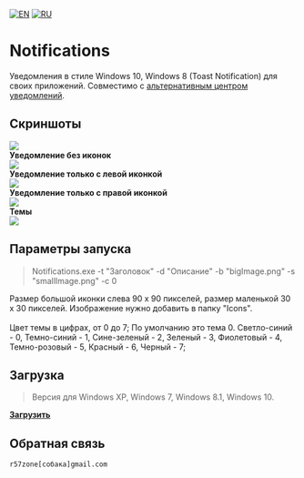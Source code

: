 [![EN](https://user-images.githubusercontent.com/9499881/33184537-7be87e86-d096-11e7-89bb-f3286f752bc6.png)](https://github.com/r57zone/Notifications/)
[![RU](https://user-images.githubusercontent.com/9499881/27683795-5b0fbac6-5cd8-11e7-929c-057833e01fb1.png)](https://github.com/r57zone/Notifications/blob/master/README.RU.md) 
# Notifications
Уведомления в стиле Windows 10, Windows 8 (Toast Notification) для своих приложений. Совместимо с [альтернативным центром уведомлений](https://github.com/r57zone/Notification-center).

## Скриншоты
![](https://user-images.githubusercontent.com/9499881/54310227-52c84b00-45eb-11e9-8728-368df6777faa.png)<br>
**Уведомление без иконок**<br>
![](https://cloud.githubusercontent.com/assets/9499881/8045036/ab2760c8-0e41-11e5-8cee-f70560396b72.png)<br>
**Уведомление только с левой иконкой**<br>
![](https://cloud.githubusercontent.com/assets/9499881/8045046/c59390da-0e41-11e5-9b6b-348e84d29430.png)<br>
**Уведомление только с правой иконкой**<br>
![](https://cloud.githubusercontent.com/assets/9499881/8044982/61133a7a-0e41-11e5-94be-b1d80a1f2c52.png)<br>
**Темы**<br>
![](https://cloud.githubusercontent.com/assets/9499881/17571313/c4d142b6-5f60-11e6-953e-e4ae9891bc43.png)

## Параметры запуска
>Notifications.exe -t "Заголовок" -d "Описание" -b "bigImage.png" -s "smallImage.png" -c 0

Размер большой иконки слева 90 x 90 пикселей, размер маленькой 30 x 30 пикселей. Изображение нужно добавить в папку "Icons".<br><br>
Цвет темы в цифрах, от 0 до 7; По умолчанию это тема 0. Светло-синий - 0, Темно-синий - 1, Сине-зеленый - 2, Зеленый - 3, Фиолетовый - 4, Темно-розовый - 5, Красный - 6, Черный - 7;

## Загрузка
>Версия для Windows XP, Windows 7, Windows 8.1, Windows 10.

**[Загрузить](https://github.com/r57zone/notifications/releases)**

## Обратная связь
`r57zone[собака]gmail.com`